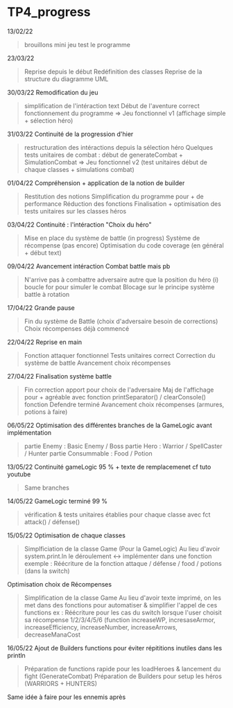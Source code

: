 # TP4_progress

13/02/22
> brouillons
> mini jeu test le programme


23/03/22
> Reprise depuis le début
> Redéfinition des classes
> Reprise de la structure du diagramme UML



30/03/22 
Remodification du jeu
> simplification de l'intéraction text
> Début de l'aventure correct
> fonctionnement du programme 
=> Jeu fonctionnel v1 (affichage simple + sélection héro)

31/03/22
Continuité de la progression d'hier
> restructuration des intéractions depuis la sélection héro
> Quelques tests unitaires de combat : début de generateCombat + SimulationCombat
=> Jeu fonctionnel v2 (test unitaires début de chaque classes + simulations combat)


01/04/22
Compréhension + application de la notion de builder
> Restitution des notions
> Simplification du programme pour + de performance
> Réduction des fonctions
> Finalisation + optimisation des tests unitaires sur les classes héros


03/04/22
Continuité : l'intéraction "Choix du héro"
> Mise en place du système de battle (in progress)
> Système de récompense (pas encore)
> Optimisation du code coverage (en général + début text)

09/04/22
Avancement intéraction Combat battle mais pb
> N'arrive pas à combattre adversaire autre que la position du héro (i)
> boucle for pour simuler le combat
> Blocage sur le principe système battle à rotation


17/04/22
Grande pause
> Fin du système de Battle (choix d'adversaire besoin de corrections)
> Choix récompenses déjà commencé


22/04/22
Reprise en main
> Fonction attaquer fonctionnel
> Tests unitaires correct
> Correction du système de battle
> Avancement choix récompenses


27/04/22
Finalisation système battle
> Fin correction apport pour choix de l'adversaire
> Maj de l'affichage pour + agréable avec fonction printSeparator() / clearConsole()
> fonction Defendre terminé
> Avancement choix récompenses (armures, potions à faire)


06/05/22
Optimisation des différentes branches de la GameLogic avant implémentation
> partie Enemy : Basic Enemy / Boss
> partie Hero : Warrior / SpellCaster / Hunter
> partie Consummable : Food / Potion


13/05/22
Continuité gameLogic 95 % + texte de remplacemenet cf tuto youtube
> Same branches



14/05/22
GameLogic terminé 99 %
> vérification & tests unitaires établies pour chaque classe avec fct attack() / défense()


15/05/22
Optimisation de chaque classes
> Simplficiation de la classe Game (Pour la GameLogic)
> Au lieu d'avoir system.print.ln le déroulement <-> implémenter dans une fonction 
> exemple : Réécriture de la fonction attaque / défense / food / potions (dans la switch)



Optimisation choix de Récompenses
> Simplification de la classe Game
> Au lieu d'avoir texte imprimé, on les met dans des fonctions pour automatiser & simplifier l'appel de ces functions
> ex : Réécriture pour les cas du switch lorsque l'user choisit sa récompense 1/2/3/4/5/6
(function increaseWP, incresaseArmor, increaseEfficiency, increaseNumber, increaseArrows, decreaseManaCost


16/05/22
Ajout de Builders functions pour éviter répititions inutiles dans les println
> Préparation de functions rapide pour les loadHeroes & lancement du fight (GenerateCombat)
> Préparation de Builders pour setup les héros (WARRIORS + HUNTERS)


Same idée à faire pour les ennemis après


